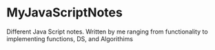# MyJavaScriptNotes
Different Java Script notes. Written by me ranging from functionality to implementing functions, DS, and Algorithims
